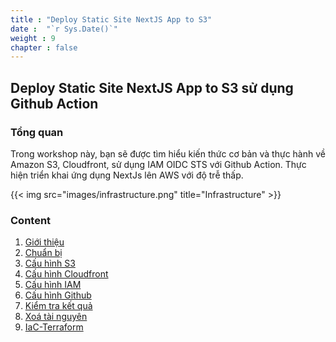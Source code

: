 ```yaml
---
title : "Deploy Static Site NextJS App to S3"
date :  "`r Sys.Date()`"
weight : 9
chapter : false
---
```


## Deploy Static Site NextJS App to S3 sử dụng Github Action

### Tổng quan

Trong workshop này, bạn sẽ được tìm hiểu kiến ​​thức cơ bản và thực hành về Amazon S3, Cloudfront, sử dụng IAM OIDC STS với Github Action. Thực hiện triển khai ứng dụng NextJs lên AWS với độ trễ thấp.

{{< img src="images/infrastructure.png" title="Infrastructure" >}}

### Content

 1. [Giới thiệu](1-introduction/)
 2. [Chuẩn bị](2-preparation/)
 3. [Cấu hình S3](3-s3/)
 4. [Cấu hình Cloudfront](4-cloudfront/)
 5. [Cấu hình IAM](5-iam/)
 6. [Cấu hình Github](6-github)
 7. [Kiểm tra kết quả](7-result/)
 8. [Xoá tài nguyên](8-cleanup/)
 9. [IaC-Terraform](9-terraform)
